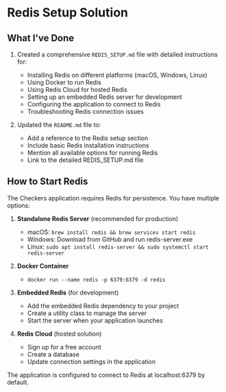 # Redis Setup Solution

## What I've Done

1. Created a comprehensive `REDIS_SETUP.md` file with detailed instructions for:
   - Installing Redis on different platforms (macOS, Windows, Linux)
   - Using Docker to run Redis
   - Using Redis Cloud for hosted Redis
   - Setting up an embedded Redis server for development
   - Configuring the application to connect to Redis
   - Troubleshooting Redis connection issues

2. Updated the `README.md` file to:
   - Add a reference to the Redis setup section
   - Include basic Redis installation instructions
   - Mention all available options for running Redis
   - Link to the detailed REDIS_SETUP.md file

## How to Start Redis

The Checkers application requires Redis for persistence. You have multiple options:

1. **Standalone Redis Server** (recommended for production)
   - macOS: `brew install redis && brew services start redis`
   - Windows: Download from GitHub and run redis-server.exe
   - Linux: `sudo apt install redis-server && sudo systemctl start redis-server`

2. **Docker Container**
   - `docker run --name redis -p 6379:6379 -d redis`

3. **Embedded Redis** (for development)
   - Add the embedded Redis dependency to your project
   - Create a utility class to manage the server
   - Start the server when your application launches

4. **Redis Cloud** (hosted solution)
   - Sign up for a free account
   - Create a database
   - Update connection settings in the application

The application is configured to connect to Redis at localhost:6379 by default.

